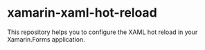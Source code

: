 # xamarin-xaml-hot-reload
This repository helps you to configure the XAML hot reload in your Xamarin.Forms application.
